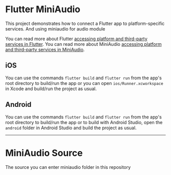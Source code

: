 # Flutter MiniAudio

This project demonstrates how to connect a Flutter app to platform-specific services.
And using miniaudio for audio module

You can read more about Flutter
[accessing platform and third-party services in Flutter](https://flutter.dev/platform-channels/).
You can read more about MiniAudio
[accessing platform and third-party services in MiniAudio](https://miniaud.io/).

## iOS
You can use the commands `flutter build` and `flutter run` from the app's root
directory to build/run the app or you can open `ios/Runner.xcworkspace` in Xcode
and build/run the project as usual.


## Android

You can use the commands `flutter build` and `flutter run` from the app's root
directory to build/run the app or to build with Android Studio, open the
`android` folder in Android Studio and build the project as usual.


-------------------------------------------------------------------
# MiniAudio Source
The source you can enter miniaudio folder in this repository

